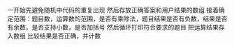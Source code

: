 一开始先避免随机中代码的重复出现
然后存放正确答案和用户结果的数组
接着确定范围：题目数，运算数的范围，是否有乘除法，题目结果是否有负数，结果是否有余数，是否支持小数，是否加括号
然后循环打印符合要求的题目
把运算结果存入数组
比较结果是否正确，并计数
